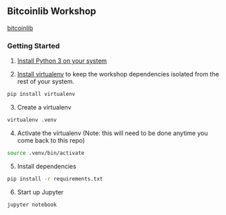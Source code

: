 
## Bitcoinlib Workshop

[bitcoinlib](https://github.com/1200wd/bitcoinlib)

### Getting Started

1. [Install Python 3 on your system](https://docs.python-guide.org/starting/installation/)

2. [Install virtualenv](https://virtualenv.pypa.io/en/latest/) to keep the workshop dependencies isolated from the rest of your system.

```bash
pip install virtualenv
```

3. Create a virtualenv

```bash
virtualenv .venv
```

4. Activate the virtualenv (Note: this will need to be done anytime you come back to this repo)

```bash
source .venv/bin/activate
```

5. Install dependencies

```bash
pip install -r requirements.txt
```

6. Start up Jupyter

```bash
jupyter notebook
```